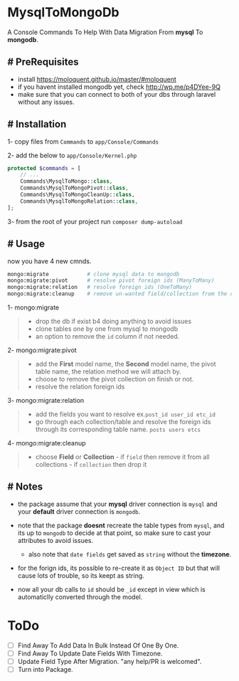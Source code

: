 # MysqlToMongoDb
A Console Commands To Help With Data Migration From **mysql** To **mongodb**.

## # PreRequisites
- install https://moloquent.github.io/master/#moloquent
- if you havent installed mongodb yet, check http://wp.me/p4DYee-9Q
- make sure that you can connect to both of your dbs through laravel without any issues.

## # Installation
1- copy files from `Commands` to `app/Console/Commands`

2- add the below to `app/Console/Kernel.php`

```php
protected $commands = [
    // ...
    Commands\MysqlToMongo::class,
    Commands\MysqlToMongoPivot::class,
    Commands\MysqlToMongoCleanUp::class,
    Commands\MysqlToMongoRelation::class,
];
```

3- from the root of your project run `composer dump-autoload`

## # Usage
now you have 4 new cmnds.

```bash
mongo:migrate            # clone mysql data to mongodb
mongo:migrate:pivot      # resolve pivot foreign ids (ManyToMany)
mongo:migrate:relation   # resolve foreign ids (OneToMany)
mongo:migrate:cleanup    # remove un-wanted field/collection from the db
```

1- mongo:migrate
>  - drop the db if exist b4 doing anything to avoid issues
>  - clone tables one by one from mysql to mongodb
>  - an option to remove the `id` column if not needed.

2- mongo:migrate:pivot
>  - add the **First** model name, the **Second** model name, the pivot table name, the relation method we will attach by.
>  - choose to remove the pivot collection on finish or not.
>  - resolve the relation foreign ids

3- mongo:migrate:relation
>  - add the fields you want to resolve ex.`post_id user_id etc_id`
>  - go through each collection/table and resolve the foreign ids through its corresponding table name. `posts users etcs`

4- mongo:migrate:cleanup
>  - choose **Field** or **Collection**
    - if `field` then remove it from all collections
    - if `collection` then drop it

## # Notes
- the package assume that your **mysql** driver connection is `mysql` and your **default** driver connection is `mongodb`.

- note that the package **doesnt** recreate the table types from `mysql`, and its up to `mongodb` to decide at that point, so make sure to cast your attributes to avoid issues.

    - also note that `date fields` get saved as `string` without the **timezone**.

- for the forign ids, its possible to re-create it as `Object ID` but that will cause lots of trouble, so its keept as string.
- now all your db calls to `id` should be `_id` except in view which is automaticlly converted through the model.

# ToDo

* [ ] Find Away To Add Data In Bulk Instead Of One By One.
* [ ] Find Away To Update Date Fields With Timezone.
* [ ] Update Field Type After Migration. "any help/PR is welcomed".
* [ ] Turn into Package.
